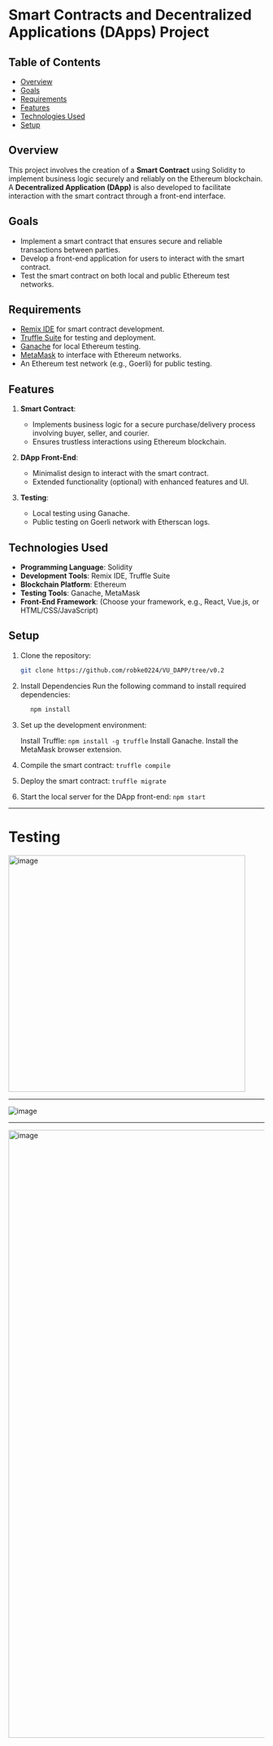 # Smart Contracts and Decentralized Applications (DApps) Project

## Table of Contents
- [Overview](#overview)
- [Goals](#goals)
- [Requirements](#requirements)
- [Features](#features)
- [Technologies Used](#technologies-used)
- [Setup](#setup)

  

## Overview
This project involves the creation of a **Smart Contract** using Solidity to implement business logic securely and reliably on the Ethereum blockchain. A **Decentralized Application (DApp)** is also developed to facilitate interaction with the smart contract through a front-end interface.

## Goals
- Implement a smart contract that ensures secure and reliable transactions between parties.
- Develop a front-end application for users to interact with the smart contract.
- Test the smart contract on both local and public Ethereum test networks.

## Requirements
- [Remix IDE](https://remix.ethereum.org/) for smart contract development.
- [Truffle Suite](https://www.trufflesuite.com/) for testing and deployment.
- [Ganache](https://www.trufflesuite.com/ganache) for local Ethereum testing.
- [MetaMask](https://metamask.io/) to interface with Ethereum networks.
- An Ethereum test network (e.g., Goerli) for public testing.

## Features
1. **Smart Contract**:
   - Implements business logic for a secure purchase/delivery process involving buyer, seller, and courier.
   - Ensures trustless interactions using Ethereum blockchain.

2. **DApp Front-End**:
   - Minimalist design to interact with the smart contract.
   - Extended functionality (optional) with enhanced features and UI.

3. **Testing**:
   - Local testing using Ganache.
   - Public testing on Goerli network with Etherscan logs.

## Technologies Used
- **Programming Language**: Solidity
- **Development Tools**: Remix IDE, Truffle Suite
- **Blockchain Platform**: Ethereum
- **Testing Tools**: Ganache, MetaMask
- **Front-End Framework**: (Choose your framework, e.g., React, Vue.js, or HTML/CSS/JavaScript)

## Setup
1. Clone the repository:
   ```bash
   git clone https://github.com/robke0224/VU_DAPP/tree/v0.2

2. Install Dependencies
  Run the following command to install required dependencies:
  ```bash
        npm install
   ```
3. Set up the development environment:

      Install Truffle:
        ```
             npm install -g truffle
       ```
      Install Ganache.
      Install the MetaMask browser extension.

4. Compile the smart contract:
         ```
            truffle compile
         ```
5. Deploy the smart contract:
         ```
            truffle migrate
       ```
6. Start the local server for the DApp front-end:
         ```
            npm start
         ```


---

# Testing  
<img width="466" alt="image" src="https://github.com/user-attachments/assets/160d1021-b564-49a3-ab9d-a015fadf3930" />

---
![image](https://github.com/user-attachments/assets/35460ad1-11fa-454a-9ed9-9874a4c78505)

---
<img width="1197" alt="image" src="https://github.com/user-attachments/assets/2df411a2-3818-4826-b329-c871307f2669" />



